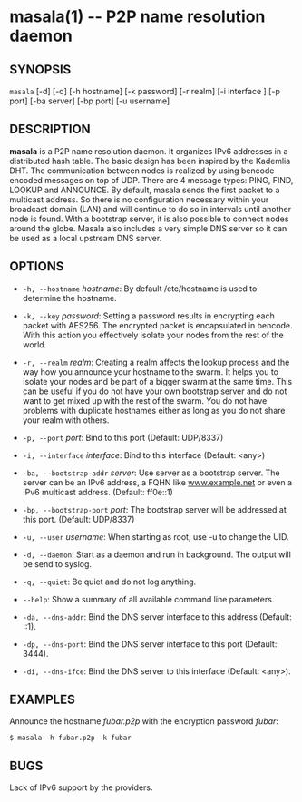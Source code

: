 masala(1) -- P2P name resolution daemon
=======================================

## SYNOPSIS

`masala`  [-d] [-q] [-h hostname] [-k password] [-r realm] [-i interface ] [-p port] [-ba server] [-bp port] [-u username]

## DESCRIPTION

**masala** is a P2P name resolution daemon. It organizes IPv6 addresses in a
distributed hash table. The basic design has been inspired by the Kademlia DHT.
The communication between nodes is realized by using bencode encoded messages on
top of UDP. There are 4 message types: PING, FIND, LOOKUP and ANNOUNCE. By
default, masala sends the first packet to a multicast address. So there is no
configuration necessary within your broadcast domain (LAN) and will continue to do so
in intervals until another node is found. With a bootstrap server, it is also possible
to connect nodes around the globe.
Masala also includes a very simple DNS server so it can be used as
a local upstream DNS server.

## OPTIONS

  * `-h, --hostname` *hostname*:
    By default /etc/hostname is used to determine the hostname.

  * `-k, --key` *password*:
	Setting a password results in encrypting each packet with AES256. The
	encrypted packet is encapsulated in bencode. With this action you
	effectively isolate your nodes from the rest of the world.

  * `-r, --realm` *realm*:
	Creating a realm affects the lookup process and the way how you announce
	your hostname to the swarm. It helps you to isolate your nodes and be part
	of a bigger swarm at the same time. This can be useful if you do not have
	your own bootstrap server and do not want to get mixed up with the rest of
	the swarm. You do not have problems with duplicate hostnames either as long
	as you do not share your realm with others.

  * `-p, --port` *port*:
	Bind to this port (Default: UDP/8337)

  * `-i, --interface` *interface*:
	Bind to this interface (Default: &lt;any&gt;)

  * `-ba, --bootstrap-addr` *server*:
	Use server as a bootstrap server. The server can be an IPv6 address, a FQHN like www.example.net or even a IPv6 multicast address. (Default: ff0e::1)

  * `-bp, --bootstrap-port` *port*:
	The bootstrap server will be addressed at this port. (Default: UDP/8337)

  * `-u, --user` *username*:
    When starting as root, use -u to change the UID.

  * `-d, --daemon`:
	Start as a daemon and run in background. The output will be send to syslog.

  * `-q, --quiet`:
	Be quiet and do not log anything.

  * `--help`:
	Show a summary of all available command line parameters.

  * `-da, --dns-addr`:
	Bind the DNS server interface to this address (Default: ::1).

  * `-dp, --dns-port`:
	Bind the DNS server interface to this port (Default: 3444).

  * `-di, --dns-ifce`:
	Bind the DNS server to this interface (Default: &lt;any&gt;).

## EXAMPLES

Announce the hostname *fubar.p2p* with the encryption password *fubar*:

	$ masala -h fubar.p2p -k fubar

## BUGS

Lack of IPv6 support by the providers.
